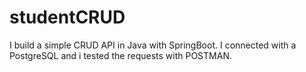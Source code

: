 # studentCRUD
I build a simple CRUD API in Java with SpringBoot.
I connected with a PostgreSQL and i tested the requests with POSTMAN.
